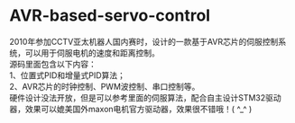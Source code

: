AVR-based-servo-control
=======================
2010年参加CCTV亚太机器人国内赛时，设计的一款基于AVR芯片的伺服控制系统，可以用于伺服电机的速度和距离控制。  
源码里面包含以下内容：  
1、位置式PID和增量式PID算法；  
2、AVR芯片的时钟控制、PWM波控制、串口控制等。  
硬件设计没法开放，但是可以参考里面的伺服算法，配合自主设计STM32驱动器，效果可以媲美国外maxon电机官方驱动器，效果很不错哦！( ^_^ )
